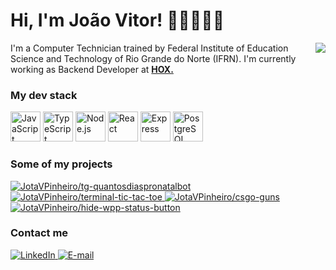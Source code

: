 # Hi, I'm João Vitor! 👋🏻👨🏻‍🦲

<img
  src="https://github-readme-stats.vercel.app/api?theme=gotham&border_color=333333&username=JotaVPinheiro&show_icons=true&counting_private=true"
  align="right"
/>

<p>
  I'm a Computer Technician trained by Federal Institute of Education Science
  and Technology of Rio Grande do Norte (IFRN). I'm currently working as Backend
  Developer at <a href="https://hox.rs"><strong>HOX.</strong></a>
</p>

### My dev stack

<p>
  <img
    src="https://cdn.jsdelivr.net/gh/devicons/devicon/icons/javascript/javascript-plain.svg"
    width="48px"
    alt="JavaScript"
    title="JavaScript"
  />
  <img
    src="https://cdn.jsdelivr.net/gh/devicons/devicon/icons/typescript/typescript-plain.svg"
    width="48px"
    alt="TypeScript"
    title="TypeScript"
  />
  <img
    src="https://cdn.jsdelivr.net/gh/devicons/devicon/icons/nodejs/nodejs-plain.svg"
    width="48px"
    alt="Node.js"
    title="Node.js"
  />
  <img
    src="https://cdn.jsdelivr.net/gh/devicons/devicon/icons/react/react-original.svg"
    width="48px"
    alt="React"
    title="React"
  />
  <img
    src="https://cdn.jsdelivr.net/gh/devicons/devicon/icons/express/express-original.svg"
    width="48px"
    alt="Express"
    title="Express"
  />
  <img
    src="https://cdn.jsdelivr.net/gh/devicons/devicon/icons/postgresql/postgresql-plain.svg"
    width="48px"
    alt="PostgreSQL"
    title="PostgreSQL"
  />
</p>

### Some of my projects

<span>
  <a href="https://github.com/JotaVPinheiro/csgo-guns">
    <img
      src="https://github-readme-stats.vercel.app/api/pin/?theme=gotham&border_color=333333&username=JotaVPinheiro&repo=tg-quantosdiaspronatalbot"
      alt="JotaVPinheiro/tg-quantosdiaspronatalbot"
      title="JotaVPinheiro/tg-quantosdiaspronatalbot"
    />
  </a>
  <a href="https://github.com/JotaVPinheiro/tg-quantosdiaspronatalbot">
    <img
      src="https://github-readme-stats.vercel.app/api/pin/?theme=gotham&border_color=333333&username=JotaVPinheiro&repo=terminal-tic-tac-toe"
      alt="JotaVPinheiro/terminal-tic-tac-toe"
      title="JotaVPinheiro/terminal-tic-tac-toe"
    />
  </a>
  <a href="https://github.com/JotaVPinheiro/terminal-tic-tac-toe">
    <img
      src="https://github-readme-stats.vercel.app/api/pin/?theme=gotham&border_color=333333&username=JotaVPinheiro&repo=csgo-guns"
      alt="JotaVPinheiro/csgo-guns"
      title="JotaVPinheiro/csgo-guns"
    />
  </a>
  <a href="https://github.com/JotaVPinheiro/hide-wpp-status-button">
    <img
      src="https://github-readme-stats.vercel.app/api/pin/?theme=gotham&border_color=333333&username=JotaVPinheiro&repo=hide-wpp-status-button"
      alt="JotaVPinheiro/hide-wpp-status-button"
      title="JotaVPinheiro/hide-wpp-status-button"
    />
  </a>
</span>

### Contact me

<span>
  <a href="https://www.linkedin.com/in/jotavpinheiro/">
    <img
      src="https://img.shields.io/badge/linkedin-%230077B5.svg?style=for-the-badge&logo=linkedin&logoColor=white"
      alt="LinkedIn"
    />
  </a>
  <a href="mailto:jotavpinheiro@gmail.com">
    <img
      src="https://img.shields.io/badge/Gmail-D14836?style=for-the-badge&logo=gmail&logoColor=white"
      alt="E-mail"
    />
  </a>
</span>

